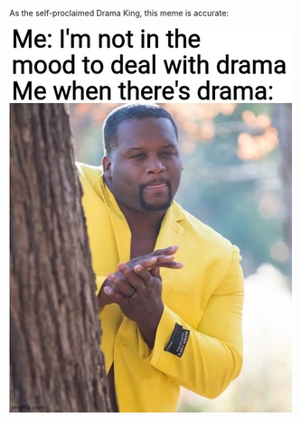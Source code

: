 As the self-proclaimed Drama King, this meme is accurate:

![dramaking](https://raw.githubusercontent.com/muneer78/muneer78.github.io/master/images/drama.jpeg)



